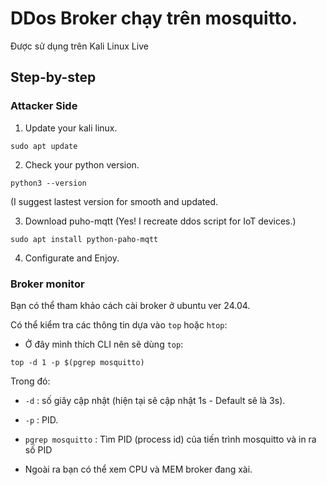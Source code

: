 # DDos Broker chạy trên mosquitto.

Được sử dụng trên Kali Linux Live 
## Step-by-step

### Attacker Side

1. Update your kali linux.


```sudo apt update```

2. Check your python version.

```python3 --version```

(I suggest lastest version for smooth and updated.

3. Download puho-mqtt (Yes! I recreate ddos script for IoT devices.)

```sudo apt install python-paho-mqtt```

4. Configurate and Enjoy.

### Broker monitor

Bạn có thể tham khảo cách cài broker ở ubuntu ver 24.04.

Có thể kiểm tra các thông tin dựa vào `top` hoặc `htop`: 

- Ở đây mình thích CLI nên sẽ dùng `top`:

```top -d 1 -p $(pgrep mosquitto)```

Trong đó: 
- `-d` : số giây cập nhật (hiện tại sẽ cập nhật 1s - Default sẽ là 3s).
- `-p` : PID.
- `pgrep mosquitto` : Tìm PID (process id) của tiến trình mosquitto và in ra số PID

- Ngoài ra bạn có thể xem CPU và MEM broker đang xài.



